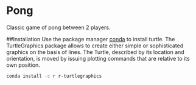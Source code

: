 # Pong
Classic game of pong between 2 players.

##Installation
Use the package manager [conda](https://pip.pypa.io/en/stable/) to install turtle. The TurtleGraphics package allows to create either simple or sophisticated graphics on the basis of lines. The Turtle, described by its location and orientation, is moved by issuing plotting commands that are relative to its own position. 

```bash
conda install -c r r-turtlegraphics
```
